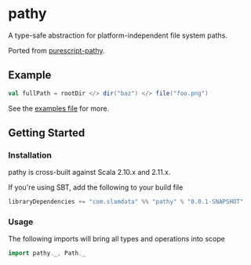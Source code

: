 # pathy

A type-safe abstraction for platform-independent file system paths.

Ported from [purescript-pathy](slamengine/purescript-pathy).

## Example

```scala
val fullPath = rootDir </> dir("baz") </> file("foo.png")
```
See the [examples file](/src/test/scala/examples.scala) for more.

## Getting Started

### Installation

pathy is cross-built against Scala 2.10.x and 2.11.x.

If you're using SBT, add the following to your build file

```scala
libraryDependencies += "com.slamdata" %% "pathy" % "0.0.1-SNAPSHOT"
```

### Usage

The following imports will bring all types and operations into scope

```scala
import pathy._, Path._
````
